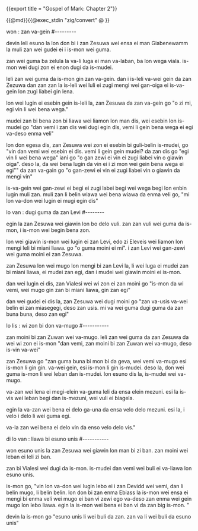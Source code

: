 {{export title = "Gospel of Mark:  Chapter 2"}}

{{@md}}{{@exec_stdin "zig/convert" @ }}

won : zan va-gein
#---------

devin leli esuno la lon don bi i zan Zesuwa wei ensa ei man Giabenewamm la muli zan wei gudei ei i is-mon wei guma.

zan wei guma ba zelula la va-li luga ei man va-laban, ba lon wega viala. is-mon wei dugi zon ei enon dugi da is-mudei.

leli zan wei guma da is-mon gin zan va-gein. dan i is-leli va-wei gein da zan Zezuwa dan zan zan la is-leli wei luli ei zugi mengi wei gan-oiga ei is-va-gein lon zugi liabei gin lena.

lon wei lugin ei esebin gein is-leli la, zan Zesuwa da zan va-gein go <span class="red">"o zi mi, egi vin li wei bena wega."</span>

mudei zan bi bena zon bi liawa wei liamon lon man dis, wei esebin lon is-mudei go "dan vemi i zan dis wei dugi egin dis, vemi li gein bena wega ei egi va-deso enma veli"

lon don egesa dis, zan Zesuwa wei zon ei esebin bi guli-belin is-mudei, go <span class="red">"vin dan vemi wei esebin ei dis. vemi li gein gein mudei? da zan dis go "egi vin li wei bena wega" iani go "o gan zewi ei vin ei zugi liabei vin o giawin oiga". deso la, da wei bena lugin da vin ei i zi mon wei gein bena wega ei egi""</span> da zan va-gain go <span class="red">"o gan-zewi ei vin ei zugi liabei vin o giawin da mengi vin"</span>

is-va-gein wei gan-zewi ei begi ei zugi labei begi wei wega begi lon enbin lugin muli zan.  muli zan li belin wiawa wei bena wiawa da enma veli go, "mi lon va-don wei lugin ei mugi egin dis"

lo van : dugi guma da zan Levi
#--------

egin la zan Zesuwa wei giawin lon bo delo vuli. zan zan vuli wei guma da is-mon, i is-mon wei begin bena zon.

lon wei giawin is-mon wei lugin ei zan Levi, edo zi Eleveis wei liamon lon mengi leli bi miani liawa. go <span class="red">"o guma moini ei mi"</span>. i zan Levi wei gan-zewi wei guma moini ei zan Zesuwa.

zan Zesuwa lon wei mugo lon mengi bi zan Levi la, li wei luga ei mudei zan bi miani liawa, ei mudei zan egi, dan i mudei wei giawin moini ei is-mon.

dan wei lugin ei dis, zan Vialesi wei wi zon ei zan moini go "is-mon da wi vemi, wei mugo gin zan bi miani liawa, gin zan egi"

dan wei gudei ei dis la, zan Zesuwa wei dugi moini go <span class="red">"zan va-usis va-wei belin ei zan miasegegi, deso zan usis. mi va wei guma dugi guma da zan buna buna, deso zan egi"</span>

lo lis : wi zon bi don va-mugo
#-----------

zan moini bi zan Zuwan wei va-mugo. leli zan wei guma da zan Zesuwa da wei wi zon ei is-mon "dan vemi, zan moini bi zan Zuwan wei va-mugo, deso is-vin va-wei"

zan Zesuwa go <span class="red">"zan guma buna bi mon bi da geva, wei vemi va-mugo esi is-mon li gin gin. va-wei gein, esi is-mon li gin is-mudei. deso la, don wei guma is-mon li wei leban dan is-mudei. lon esuno dis la, is-mudei wei va-mugo.

va-zan wei lena ei megi-elein va-guma leli da ensa elein mezuni. esi la is-vis wei leban begi dan is-mezuni, wei vuli ei biagela.

egin la va-zan wei bena ei delo ga-una da ensa velo delo mezuni. esi la, i velo i delo li wei guma egi.

va-la zan wei bena ei delo vin da enso velo delo vis."</span>

di lo van : liawa bi esuno unis
#-----------

won esuno unis la zan Zesuwa wei giawin lon man bi zi ban. zan moini wei leban ei leli zi ban.

zan bi Vialesi wei dugi da is-mon. is-mudei dan vemi wei buli ei va-liawa lon esuno unis.

is-mon go, <span class="red">"vin lon va-don wei lugin lebo ei i zan Devidd wei vemi, dan li belin mugo, li belin belin. lon don bi zan enma Ebiass la is-mon wei ensa ei mengi bi enma veli wei mugo ei ban vi zewi ego va-deso zan enma wei gein mugo lon lebo liawa. egin la is-mon wei bena ei ban vi da zan big is-mon. "</span>

devin la is-mon go <span class="red">"esuno unis li wei buli da zan. zan va li wei buli da esuno unis"</span>





